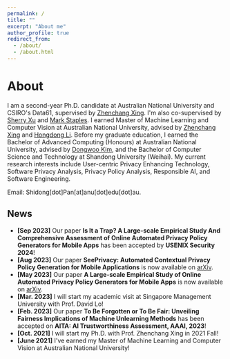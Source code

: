 ```yaml
---
permalink: /
title: ""
excerpt: "About me"
author_profile: true
redirect_from: 
  - /about/
  - /about.html
---
```

# <i class="fa fa-book fa-fw"></i>  About #

I am a second-year Ph.D. candidate at Australian National University and CSIRO's Data61, supervised by [Zhenchang Xing](https://cecc.anu.edu.au/people/zhenchang-xing). I'm also co-supervised by [Sherry Xu](https://people.csiro.au/X/S/Xiwei-Xu) and [Mark Staples](https://markstaples.com/). I earned Master of Machine Learning and Computer Vision at Australian National University, advised by [Zhenchang Xing](https://cecc.anu.edu.au/people/zhenchang-xing) and [Hongdong Li](https://users.cecs.anu.edu.au/~hongdong/). Before my graduate education, I earned the Bachelor of Advanced Computing (Honours) at Australian National University, advised by [Dongwoo Kim](https://dongwookim-ml.github.io/), and the Bachelor of Computer Science and Technology at Shandong University (Weihai). My current research interests include User-centric Privacy Enhancing Technology, Software Privacy Analysis, Privacy Policy Analysis, Responsible AI, and Software Engineering.

Email: Shidong[dot]Pan[at]anu[dot]edu[dot]au.

## <i class="fa fa-fw fa-rss "></i> News ##

<ul style="width: auto; height: 300px; overflow: auto">
  
  <li> <b> [Sep 2023]</b> Our paper <b>Is It a Trap? A Large-scale Empirical Study And Comprehensive Assessment of Online Automated Privacy Policy Generators for Mobile Apps</b> has been accepted by <b>USENIX Security 2024</b>!

  <li> <b> [Aug 2023]</b> Our paper <b>SeePrivacy: Automated Contextual Privacy Policy Generation for Mobile Applications</b> is now available on <a href="https://arxiv.org/abs/2307.01691"> arXiv</a>.
  
  <li> <b> [May 2023]</b> Our paper <b>A Large-scale Empirical Study of Online Automated Privacy Policy Generators for Mobile Apps</b> is now available on <a href="https://arxiv.org/abs/2305.03271"> arXiv</a>.
    
  <li> <b>[Mar. 2023]</b> I will start my academic visit at Singapore Management University with Prof. David Lo!</li>

  <li> <b> [Feb. 2023]</b> Our paper <b>To Be Forgotten or To Be Fair: Unveiling Fairness Implications of Machine Unlearning Methods</b> has been accepted on <b>AITA: AI Trustworthiness Assessment, AAAI, 2023</b>!</li>
  
  <li> <b>[Oct. 2021]</b> I will start my Ph.D. with Prof. Zhenchang Xing in 2021 Fall!</li>

  <li> <b>[June 2021]</b> I've earned my Master of Machine Learning and Computer Vision at Australian National University!</li> 
</ul>

